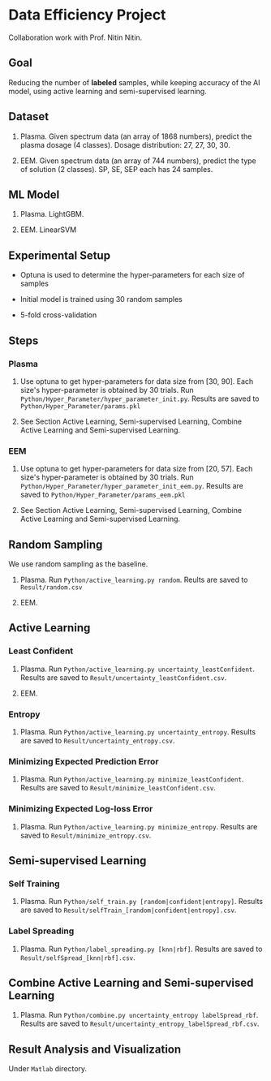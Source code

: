 # Data Efficiency Project

Collaboration work with Prof. Nitin Nitin.

## Goal

Reducing the number of **labeled** samples, while keeping accuracy of the AI model, using active learning and semi-supervised learning.

## Dataset

1.  Plasma. Given spectrum data (an array of 1868 numbers), predict the plasma dosage (4 classes). Dosage distribution: 27, 27, 30, 30.

2.  EEM. Given spectrum data (an array of 744 numbers), predict the type of solution (2 classes). SP, SE, SEP each has 24 samples.

## ML Model

1.  Plasma. LightGBM.

2.  EEM. LinearSVM

## Experimental Setup

*   Optuna is used to determine the hyper-parameters for each size of samples

*   Initial model is trained using 30 random samples

*   5-fold cross-validation

## Steps

### Plasma

1.  Use optuna to get hyper-parameters for data size from [30, 90]. Each size's hyper-parameter is obtained by 30 trials. Run `Python/Hyper_Parameter/hyper_parameter_init.py`. Results are saved to `Python/Hyper_Parameter/params.pkl`

2.  See Section Active Learning, Semi-supervised Learning, Combine Active Learning and Semi-supervised Learning.

### EEM

1.  Use optuna to get hyper-parameters for data size from [20, 57]. Each size's hyper-parameter is obtained by 30 trials. Run `Python/Hyper_Parameter/hyper_parameter_init_eem.py`. Results are saved to `Python/Hyper_Parameter/params_eem.pkl`

2.  See Section Active Learning, Semi-supervised Learning, Combine Active Learning and Semi-supervised Learning.


## Random Sampling

We use random sampling as the baseline.

1.  Plasma. Run `Python/active_learning.py random`. Reults are saved to `Result/random.csv`

2. EEM.

## Active Learning

### Least Confident

1.  Plasma. Run `Python/active_learning.py uncertainty_leastConfident`. Results are saved to `Result/uncertainty_leastConfident.csv`.

2.  EEM.

### Entropy

1.  Plasma. Run `Python/active_learning.py uncertainty_entropy`. Results are saved to `Result/uncertainty_entropy.csv`.


### Minimizing Expected Prediction Error

1.  Plasma. Run `Python/active_learning.py minimize_leastConfident`. Results are saved to `Result/minimize_leastConfident.csv`.

### Minimizing Expected Log-loss Error

1.  Plasma. Run `Python/active_learning.py minimize_entropy`. Results are saved to `Result/minimize_entropy.csv`.

## Semi-supervised Learning

### Self Training

1.  Plasma. Run `Python/self_train.py [random|confident|entropy]`. Results are saved to `Result/selfTrain_[random|confident|entropy].csv`.

### Label Spreading

1.  Plasma. Run `Python/label_spreading.py [knn|rbf]`. Results are saved to `Result/selfSpread_[knn|rbf].csv`.


## Combine Active Learning and Semi-supervised Learning

1.  Plasma. Run `Python/combine.py uncertainty_entropy labelSpread_rbf`. Results are saved to `Result/uncertainty_entropy_labelSpread_rbf.csv`.


## Result Analysis and Visualization

Under `Matlab` directory.
